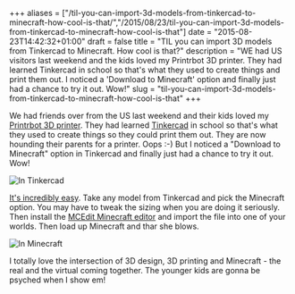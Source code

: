 +++
aliases = ["/til-you-can-import-3d-models-from-tinkercad-to-minecraft-how-cool-is-that/","/2015/08/23/til-you-can-import-3d-models-from-tinkercad-to-minecraft-how-cool-is-that"]
date = "2015-08-23T14:42:32+01:00"
draft = false
title = "TIL you can import 3D models from Tinkercad to Minecraft. How cool is that?"
description = "WE had US visitors last weekend and the kids loved my Printrbot 3D printer. They had learned Tinkercad in school so that's what they used to create things and print them out. I noticed a 'Download to Minecraft' option and finally just had a chance to try it out. Wow!"
slug = "til-you-can-import-3d-models-from-tinkercad-to-minecraft-how-cool-is-that"
+++

We had friends over from the US last weekend and their kids loved my [Printrbot 3D printer](http://printrbot.com/project/simple-makers/). They had learned [Tinkercad](https://www.tinkercad.com/) in school so that's what they used to create things so they could print them out. They are now hounding their parents for a printer. Oops :-) But I noticed a "Download to Minecraft" option in Tinkercad and finally just had a chance to try it out. Wow!

![In Tinkercad](https://s3-eu-west-1.amazonaws.com/conoroneill.net/wp-content/uploads/2015/08/tinker02b.jpg)

[It's incredibly easy](http://blog.tinkercad.com/2013/08/15/tinkercraft/). Take any model from Tinkercad and pick the Minecraft option. You may have to tweak the sizing when you are doing it seriously. Then install the [MCEdit Minecraft editor](http://www.mcedit.net/downloads.html) and import the file into one of your worlds. Then load up Minecraft and thar she blows.

![In Minecraft](https://s3-eu-west-1.amazonaws.com/conoroneill.net/wp-content/uploads/2015/08/tinker01b.jpg)

I totally love the intersection of 3D design, 3D printing and Minecraft - the real and the virtual coming together. The younger kids are gonna be psyched when I show em!
